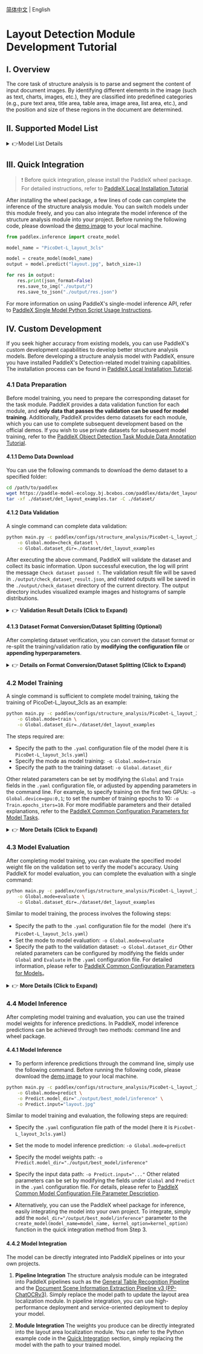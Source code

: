 [简体中文](layout_detection.md) | English

# Layout Detection Module Development Tutorial

## I. Overview
The core task of structure analysis is to parse and segment the content of input document images. By identifying different elements in the image (such as text, charts, images, etc.), they are classified into predefined categories (e.g., pure text area, title area, table area, image area, list area, etc.), and the position and size of these regions in the document are determined.

## II. Supported Model List

<details>
   <summary> 👉Model List Details</summary>

| Model | mAP(0.5) (%) | GPU Inference Time (ms) | CPU Inference Time (ms) | Model Size (M) | Description |
|-|-|-|-|-|-|
| PicoDet-L_layout_3cls | 89.3 | 15.7 | 159.8 | 22.6 | High-efficiency structure analysis model based on PicoDet-L, including 3 classes: table, image, and seal |
| PicoDet_layout_1x | 86.8 | 13.0 | 91.3 | 7.4 | High-efficiency structure analysis model based on PicoDet-1x, including text, title, table, image, and list |
| RT-DETR-H_layout_17cls | 92.6 | 115.1 | 3827.2 | 470.2 | High-precision structure analysis model based on RT-DETR-H, including 17 common layout categories. |
| RT-DETR-H_layout_3cls | 95.9 | 114.6 | 3832.6 | 470.1 | High-precision structure analysis model based on RT-DETR-H, including 3 classes: table, image, and seal |

**Note: The evaluation set for the above accuracy metrics is PaddleOCR's self-built layout region analysis dataset, containing 10,000 images. GPU inference time is based on an NVIDIA Tesla T4 machine with FP32 precision. CPU inference speed is based on an Intel(R) Xeon(R) Gold 5117 CPU @ 2.00GHz with 8 threads and FP32 precision.**
</details>

## III. Quick Integration  <a id="quick"> </a> 
> ❗ Before quick integration, please install the PaddleX wheel package. For detailed instructions, refer to [PaddleX Local Installation Tutorial](../../../installation/installation_en.md)

After installing the wheel package, a few lines of code can complete the inference of the structure analysis module. You can switch models under this module freely, and you can also integrate the model inference of the structure analysis module into your project. Before running the following code, please download the [demo image](https://paddle-model-ecology.bj.bcebos.com/paddlex/imgs/demo_image/layout.jpg) to your local machine.

```python
from paddlex.inference import create_model 

model_name = "PicoDet-L_layout_3cls"

model = create_model(model_name)
output = model.predict("layout.jpg", batch_size=1)

for res in output:
    res.print(json_format=False)
    res.save_to_img("./output/")
    res.save_to_json("./output/res.json")

```

For more information on using PaddleX's single-model inference API, refer to [PaddleX Single Model Python Script Usage Instructions](../../instructions/model_python_API_en.md).

## IV. Custom Development
If you seek higher accuracy from existing models, you can use PaddleX's custom development capabilities to develop better structure analysis models. Before developing a structure analysis model with PaddleX, ensure you have installed PaddleX's Detection-related model training capabilities. The installation process can be found in [PaddleX Local Installation Tutorial](../../../installation/installation_en.md).

### 4.1 Data Preparation
Before model training, you need to prepare the corresponding dataset for the task module. PaddleX provides a data validation function for each module, and **only data that passes the validation can be used for model training**. Additionally, PaddleX provides demo datasets for each module, which you can use to complete subsequent development based on the official demos. If you wish to use private datasets for subsequent model training, refer to the [PaddleX Object Detection Task Module Data Annotation Tutorial](../../../data_annotations/cv_modules/object_detection_en.md).

#### 4.1.1 Demo Data Download
You can use the following commands to download the demo dataset to a specified folder:

```bash
cd /path/to/paddlex
wget https://paddle-model-ecology.bj.bcebos.com/paddlex/data/det_layout_examples.tar -P ./dataset
tar -xf ./dataset/det_layout_examples.tar -C ./dataset/
```

#### 4.1.2 Data Validation
A single command can complete data validation:

```bash
python main.py -c paddlex/configs/structure_analysis/PicoDet-L_layout_3cls.yaml \
    -o Global.mode=check_dataset \
    -o Global.dataset_dir=./dataset/det_layout_examples
```

After executing the above command, PaddleX will validate the dataset and collect its basic information. Upon successful execution, the log will print the message `Check dataset passed !`. The validation result file will be saved in `./output/check_dataset_result.json`, and related outputs will be saved in the `./output/check_dataset` directory of the current directory. The output directory includes visualized example images and histograms of sample distributions.

<details>
  <summary>👉 <b>Validation Result Details (Click to Expand)</b></summary>

The specific content of the validation result file is:

```bash
{
  "done_flag": true,
  "check_pass": true,
  "attributes": {
    "num_classes": 11,
    "train_samples": 90,
    "train_sample_paths": [
      "check_dataset/demo_img/JPEGImages/train_0077.jpg",
      "check_dataset/demo_img/JPEGImages/train_0028.jpg",
      "check_dataset/demo_img/JPEGImages/train_0012.jpg"
    ],
    "val_samples": 20,
    "val_sample_paths": [
      "check_dataset/demo_img/JPEGImages/val_0007.jpg",
      "check_dataset/demo_img/JPEGImages/val_0019.jpg",
      "check_dataset/demo_img/JPEGImages/val_0010.jpg"
    ]
  },
  "analysis": {
    "histogram": "check_dataset/histogram.png"
  },
  "dataset_path": "./dataset/example_data/det_layout_examples",
  "show_type": "image",
  "dataset_type": "COCODetDataset"
}
```

The verification results mentioned above indicate that `check_pass` being `True` means the dataset format meets the requirements. Details of other indicators are as follows:

* `attributes.num_classes`: The number of classes in this dataset is 11;
* `attributes.train_samples`: The number of training samples in this dataset is 90;
* `attributes.val_samples`: The number of validation samples in this dataset is 20;
* `attributes.train_sample_paths`: The list of relative paths to the visualization images of training samples in this dataset;
* `attributes.val_sample_paths`: The list of relative paths to the visualization images of validation samples in this dataset;

The dataset verification also analyzes the distribution of sample numbers across all classes and generates a histogram (histogram.png):

![](https://raw.githubusercontent.com/cuicheng01/PaddleX_doc_images/main/images/modules/layout_dec/01.png)

</details>

#### 4.1.3 Dataset Format Conversion/Dataset Splitting (Optional)

After completing dataset verification, you can convert the dataset format or re-split the training/validation ratio by **modifying the configuration file** or **appending hyperparameters**.

<details>
  <summary>👉 <b>Details on Format Conversion/Dataset Splitting (Click to Expand)</b></summary>

**(1) Dataset Format Conversion**

Structure analysis does not support data format conversion.

**(2) Dataset Splitting**

Parameters for dataset splitting can be set by modifying the `CheckDataset` section in the configuration file. Examples of some parameters in the configuration file are as follows:

* `CheckDataset`:
  * `split`:
    * `enable`: Whether to re-split the dataset. Set to `True` to enable dataset splitting, default is `False`;
    * `train_percent`: If re-splitting the dataset, set the percentage of the training set. The type is any integer between 0-100, ensuring the sum with `val_percent` is 100;

For example, if you want to re-split the dataset with a 90% training set and a 10% validation set, modify the configuration file as follows:

```bash
......
CheckDataset:
  ......
  split:
    enable: True
    train_percent: 90
    val_percent: 10
  ......
```
Then execute the command:

```bash
python main.py -c paddlex/configs/structure_analysis/PicoDet-L_layout_3cls.yaml \
    -o Global.mode=check_dataset \
    -o Global.dataset_dir=./dataset/det_layout_examples
```
After dataset splitting, the original annotation files will be renamed to `xxx.bak` in the original path.

The above parameters can also be set by appending command-line arguments:

```bash
python main.py -c paddlex/configs/structure_analysis/PicoDet-L_layout_3cls.yaml  \
    -o Global.mode=check_dataset \
    -o Global.dataset_dir=./dataset/det_layout_examples \
    -o CheckDataset.split.enable=True \
    -o CheckDataset.split.train_percent=90 \
    -o CheckDataset.split.val_percent=10
```
</details>

### 4.2 Model Training

A single command is sufficient to complete model training, taking the training of PicoDet-L_layout_3cls as an example:

```bash
python main.py -c paddlex/configs/structure_analysis/PicoDet-L_layout_3cls.yaml \
    -o Global.mode=train \
    -o Global.dataset_dir=./dataset/det_layout_examples
```
The steps required are:

* Specify the path to the `.yaml` configuration file of the model (here it is `PicoDet-L_layout_3cls.yaml`)
* Specify the mode as model training: `-o Global.mode=train`
* Specify the path to the training dataset: `-o Global.dataset_dir`

Other related parameters can be set by modifying the `Global` and `Train` fields in the `.yaml` configuration file, or adjusted by appending parameters in the command line. For example, to specify training on the first two GPUs: `-o Global.device=gpu:0,1`; to set the number of training epochs to 10: `-o Train.epochs_iters=10`. For more modifiable parameters and their detailed explanations, refer to the [PaddleX Common Configuration Parameters for Model Tasks](../../instructions/config_parameters_common_en.md).

<details>
  <summary>👉 <b>More Details (Click to Expand)</b></summary>

* During model training, PaddleX automatically saves model weight files, defaulting to `output`. To specify a save path, use the `-o Global.output` field in the configuration file.
* PaddleX shields you from the concepts of dynamic graph weights and static graph weights. During model training, both dynamic and static graph weights are produced, and static graph weights are selected by default for model inference.
* When training other models, specify the corresponding configuration file. The correspondence between models and configuration files can be found in the [PaddleX Model List (CPU/GPU)](../../../support_list/models_list_en.md).
After completing model training, all outputs are saved in the specified output directory (default is `./output/`), typically```markdown
Similar to model training, the following steps are required:

* Specify the `.yaml` configuration file path of the model (here it is `PicoDet-L_layout_3cls.yaml`)
* Set the mode to model evaluation: `-o Global.mode=evaluate`
* Specify the path of the validation dataset: `-o Global.dataset_dir`
Other related parameters can be set by modifying the fields under `Global` and `Evaluate` in the `.yaml` configuration file. For details, please refer to [PaddleX Common Model Configuration File Parameter Description](../../instructions/config_parameters_common_en.md).
</details>

### **4.3 Model Evaluation**
After completing model training, you can evaluate the specified model weight file on the validation set to verify the model's accuracy. Using PaddleX for model evaluation, you can complete the evaluation with a single command:

```bash
python main.py -c paddlex/configs/structure_analysis/PicoDet-L_layout_3cls.yaml \
    -o Global.mode=evaluate \
    -o Global.dataset_dir=./dataset/det_layout_examples
```
Similar to model training, the process involves the following steps:

* Specify the path to the `.yaml` configuration file for the model（here it's `PicoDet-L_layout_3cls.yaml`）
* Set the mode to model evaluation: `-o Global.mode=evaluate`
* Specify the path to the validation dataset: `-o Global.dataset_dir`
Other related parameters can be configured by modifying the fields under `Global` and `Evaluate` in the `.yaml` configuration file. For detailed information, please refer to [PaddleX Common Configuration Parameters for Models](../../instructions/config_parameters_common_en.md)。

<details>
  <summary>👉 <b>More Details (Click to Expand)</b></summary>


When evaluating the model, you need to specify the model weights file path. Each configuration file has a default weight save path built-in. If you need to change it, simply set it by appending a command line parameter, such as `-o Evaluate.weight_path=./output/best_model/best_model/model.pdparams`.

After completing the model evaluation, an `evaluate_result.json` file will be generated, which records the evaluation results, specifically whether the evaluation task was completed successfully, and the model's evaluation metrics, including AP.

</details>

### **4.4 Model Inference**
After completing model training and evaluation, you can use the trained model weights for inference predictions. In PaddleX, model inference predictions can be achieved through two methods: command line and wheel package.

#### 4.4.1 Model Inference
* To perform inference predictions through the command line, simply use the following command. Before running the following code, please download the [demo image](https://paddle-model-ecology.bj.bcebos.com/paddlex/imgs/demo_image/layout.jpg) to your local machine.
```bash
python main.py -c paddlex/configs/structure_analysis/PicoDet-L_layout_3cls.yaml \
    -o Global.mode=predict \
    -o Predict.model_dir="./output/best_model/inference" \
    -o Predict.input="layout.jpg"
```
Similar to model training and evaluation, the following steps are required:

* Specify the `.yaml` configuration file path of the model (here it is `PicoDet-L_layout_3cls.yaml`)
* Set the mode to model inference prediction: `-o Global.mode=predict`
* Specify the model weights path: `-o Predict.model_dir="./output/best_model/inference"`
* Specify the input data path: `-o Predict.input="..."`
Other related parameters can be set by modifying the fields under `Global` and `Predict` in the `.yaml` configuration file. For details, please refer to [PaddleX Common Model Configuration File Parameter Description](../../instructions/config_parameters_common_en.md).

* Alternatively, you can use the PaddleX wheel package for inference, easily integrating the model into your own project. To integrate, simply add the `model_dir="/output/best_model/inference"` parameter to the `create_model(model_name=model_name, kernel_option=kernel_option)` function in the quick integration method from Step 3.

#### 4.4.2 Model Integration
The model can be directly integrated into PaddleX pipelines or into your own projects.

1. **Pipeline Integration**
The structure analysis module can be integrated into PaddleX pipelines such as the [General Table Recognition Pipeline](../../../pipeline_usage/tutorials/ocr_pipelies/table_recognition_en.md) and the [Document Scene Information Extraction Pipeline v3 (PP-ChatOCRv3)](../../..//pipeline_usage/tutorials/information_extration_pipelines/document_scene_information_extraction_en.md). Simply replace the model path to update the layout area localization module. In pipeline integration, you can use high-performance deployment and service-oriented deployment to deploy your model.

1. **Module Integration**
The weights you produce can be directly integrated into the layout area localization module. You can refer to the Python example code in the [Quick Integration](#quick) section, simply replacing the model with the path to your trained model.
